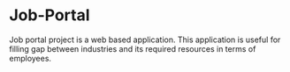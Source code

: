 # Job-Portal
Job portal project is a web based application. This application is useful for filling gap between industries and its required resources in terms of employees.


